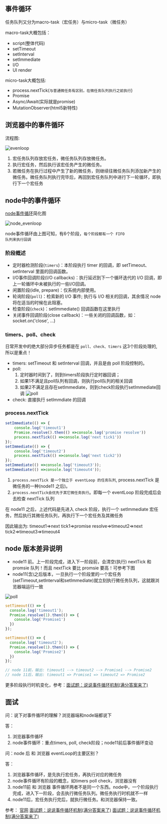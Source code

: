 ## 事件循环
任务队列又分为macro-task（宏任务）与micro-task（微任务）

macro-task大概包括：
* script(整体代码)
* setTimeout
* setInterval
* setImmediate
* I/O
* UI render

micro-task大概包括:
* process.nextTick(<code>与普通微任务有区别，在微任务队列执行之前执行</code>)
* Promise
* Async/Await(实际就是promise)
* MutationObserver(html5新特性)

## 浏览器中的事件循环
流程图: 

![evenloop](@assets/basic/4.png)

1. 宏任务队列存放宏任务，微任务队列存放微任务。
2. 执行宏任务，然后执行该宏任务产生的微任务。
3. 若微任务在执行过程中产生了新的微任务，则继续往微任务队列添加新产生的微任务。微任务队列执行完毕后，再回到宏任务队列中进行下一轮循环，即执行下一个宏任务


## node中的事件循环
[node事件循环](https://nodejs.org/zh-cn/docs/guides/event-loop-timers-and-nexttick/)简化图

![node_evenloop](@assets/basic/5.png)

node事件循环由上图可知，有6个阶段，<code>每个阶段都有一个 FIFO 队列来执行回调</code>

### 阶段概述
* 定时器检测阶段(<code>timers</code>)：本阶段执行 timer 的回调，即 setTimeout、setInterval 里面的回调函数。
* I/O事件回调阶段(I/O callbacks)：执行延迟到下一个循环迭代的 I/O 回调，即上一轮循环中未被执行的一些I/O回调。
* 闲置阶段(idle, prepare)：仅系统内部使用。
* 轮询阶段(<code>poll</code>)：检索新的 I/O 事件; 执行与 I/O 相关的回调，其余情况 node 将在适当的时候在此阻塞。
* 检查阶段(<code>check</code>)：setImmediate() 回调函数在这里执行
* 关闭事件回调阶段(close callback)：一些关闭的回调函数，如：socket.on('close', ...)

### timers、poll、check
日常开发中的绝大部分异步任务都是在 <code>poll、check、timers</code> 这3个阶段处理的, 所以是重点！

* timers: setTimeout 和 setInterval 回调，并且是由 poll 阶段控制的。
* poll: 
    1. 定时器时间到了，则到timers阶段执行定时器回调；
    2. 如果1不满足且poll队列有回调，则执行poll队列的相关回调
    3. 如果2不满足且存在setImmediate，则到check阶段执行setImmediate回调
![poll](@assets/node/4.png)
* check: 直接执行 setImmdiate 的回调

### process.nextTick
```js
setImmediate(() => {
    console.log('timeout1')
    Promise.resolve().then(() =>console.log('promise resolve'))
    process.nextTick(() =>console.log('next tick1'))
});
setImmediate(() => {
    console.log('timeout2')
    process.nextTick(() =>console.log('next tick2'))
});
setImmediate(() =>console.log('timeout3'));
setImmediate(() =>console.log('timeout4'));
```
1. <code>process.nextTick 是一个独立于 eventLoop 的任务队列</code>, process.nextTick 是微任务的一种(node11 之后)。
2. <code>process.nextTick会优先于其它微任务执行</code>。即每一个 eventLoop 阶段完成后会去检查 nextTick 队列

在 node11 之后，上述代码是先进入 check 阶段，执行一个 setImmediate 宏任务，然后执行其微任务队列，再执行下一个宏任务及其微任务

因此输出为: timeout1=>next tick1=>promise resolve=>timeout2=>next tick2=>timeout3=>timeout4

## node 版本差异说明
* node11 前。上一阶段完成，进入下一阶段前，会清空(执行) nextTick 和 promsie 队列！而且 nextTick 要比 promsie 要高！可参考下图
* node11(含)之后版本，一旦执行一个阶段里的一个宏任务(setTimeout,setInterval和setImmediate)就立刻执行微任务队列，这就跟浏览器端运行一致

![poll](@assets/node/5.png)
```js
setTimeout(() => {
  console.log('timeout1');
  Promise.resolve(1).then(() => {
    console.log('Promise1')
  })
});

setTimeout(() => {
  console.log('timeout2');
  Promise.resolve(1).then(() => {
    console.log('Promise2')
  })
});

// node 11前，输出: timeout1 --> timeout2 --> Promise1 --> Promise2
// node 11后，输出: timeout1 => Promise1 => timeout2 => Promise2
```

更多阶段执行时机变化，参考：[面试题：说说事件循环机制(满分答案来了)](https://juejin.cn/post/6844904079353708557#heading-5)

## 面试
问：说下对事件循环的理解？浏览器端和node端都说下

答：
1. 浏览器事件循环
2. node事件循环：重点timers, poll, check阶段；node11前后事件循环变动

问：node 后 和 浏览器 eventLoop的主要区别？

答：
1. 浏览器事件循环，是先执行宏任务，再执行对应的微任务
2. node事件循环有阶段的概念，如timers poll check，浏览器没有
3. node11前 和 浏览器 事件循环两者不是同一个东西。node中，一个阶段执行完成，进入下一阶段，会去执行微任务队列。微任务执行时机就不一样
4. node11后，宏任务执行完后，就执行微任务。和浏览器保持一致。


参考：
[官网](https://nodejs.org/zh-cn/docs/guides/event-loop-timers-and-nexttick/)
[面试题：说说事件循环机制(满分答案来了)](https://juejin.cn/post/6844904079353708557#heading-0)
[面试题：说说事件循环机制(满分答案来了)](https://mp.weixin.qq.com/s?__biz=MzI0MzIyMDM5Ng==&mid=2649826653&idx=1&sn=9e5e2de78a8ef4de3820769ff3ab7c02&chksm=f175ef9ec60266880a86f33085ff43f95e3180846c5f139cb9b1b33c3245201157f39d949e9a&scene=21#wechat_redirect)
